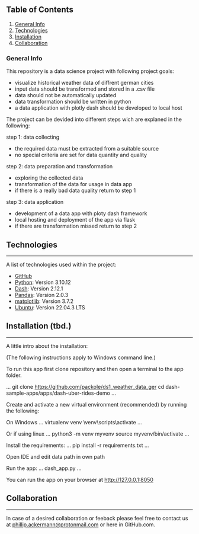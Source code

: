   ## Table of Contents
1. [General Info](#general-info)
2. [Technologies](#technologies)
3. [Installation](#installation)
4. [Collaboration](#collaboration)

### General Info

This repository is a data science project with following project goals:

  - visualize historical weather data of diffrent german cities
  - input data should be transformed and stored in a .csv file
  - data should not be automatically updated
  - data transformation should be written in python
  - a data application with plotly dash should be developed to local host
 

The project can be devided into different steps wich are explaned in the following:

step 1: data collecting 
  - the required data must be extracted from a suitable source
  - no special criteria are set for data quantity and quality

step 2: data preparation and transformation
  - exploring the collected data
  - transformation of the data for usage in data app
  - if there is a really bad data quality return to step 1

step 3: data application
  - development of a data app with ploty dash framework
  - local hosting and deployment of the app via flask
  - if there are transformation missed return to step 2

## Technologies
***
A list of technologies used within the project:
* [GitHub](https://github.com/packole/ds1_weather_data_ger)
* [Python](https://www.python.org/): Version 3.10.12
* [Dash](https://plotly.com/): Version 2.12.1
* [Pandas](https://pandas.pydata.org/): Version 2.0.3
* [matplotlib](https://matplotlib.org/): Version 3.7.2
* [Ubuntu](https://ubuntu.com/): Version 22.04.3 LTS

## Installation (tbd.)
***
A little intro about the installation: 

(The following instructions apply to Windows command line.)

To run this app first clone repository and then open a terminal to the app folder.

...
git clone https://github.com/packole/ds1_weather_data_ger
cd dash-sample-apps/apps/dash-uber-rides-demo
...

Create and activate a new virtual environment (recommended) by running the following:

On Windows
...
virtualenv venv 
\venv\scripts\activate
...

Or if using linux
...
python3 -m venv myvenv
source myvenv/bin/activate
...

Install the requirements:
...
pip install -r requirements.txt
...

Open IDE and edit data path in own path

Run the app:
...
dash_app.py
...

You can run the app on your browser at http://127.0.0.1:8050

## Collaboration
***
In case of a desired collaboration or feeback please feel free to contact us at phillip.ackermann@protonmail.com or here in GitHub.com.